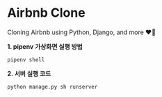# Airbnb Clone

Cloning Airbnb using Python, Django, and more ❤🐍

**1. pipenv 가상화면 실행 방법**
```
pipenv shell
```
**2. 서버 실행 코드**
```
python manage.py sh runserver
```
